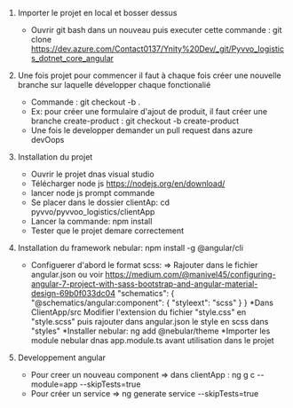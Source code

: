 1. Importer le projet en local et bosser dessus
	* Ouvrir git bash dans un nouveau puis executer cette commande : git clone https://dev.azure.com/Contact0137/Ynity%20Dev/_git/Pyvvo_logistics_dotnet_core_angular

2. Une fois projet pour commencer il faut à chaque fois créer une nouvelle branche sur laquelle développer chaque fonctionalié 
	* Commande : git checkout -b <nom-de-la-branche>. 
	* Ex: pour créer une formulaire d'ajout de produit, il faut créer une branche create-product : git checkout -b create-product
	* Une fois le developper demander un pull request dans azure devOops 

3. Installation du projet 
	* Ouvrir le projet dnas visual studio
	* Télécharger node js https://nodejs.org/en/download/
	* lancer node js prompt commande 
	* Se placer dans le dossier clientAp: cd pyvvo/pyvvoo_logistics/clientApp
	* Lancer la commande: npm install
	* Tester que le projet demare correctement
	
4. Installation du framework nebular: npm install -g @angular/cli
	* Configuerer d'abord le format scss:
		=> Rajouter dans le fichier angular.json ou voir https://medium.com/@manivel45/configuring-angular-7-project-with-sass-bootstrap-and-angular-material-design-69b0f033dc04
			"schematics": {
				  "@schematics/angular:component": {
				  "styleext": "scss"
				}
			}
	*Dans ClientApp/src Modifier l'extension du fichier "style.css" en "style.scss"  puis rajouter dans angular.json le style en scss dans "styles"
	*Installer nebular: ng add @nebular/theme
	*Importer les module nebular dnas app.module.ts avant utilisation dans le projet

5. Developpement angular 
	* Pour creer un nouveau component
		=> dans clientApp : ng g c --module=app --skipTests=true <nom-de-component>
	* Pour créer un service 
		=> ng generate service <nom-service> --skipTests=true
	
	


